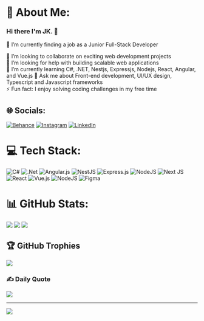 # 💫 About Me:
### Hi there I'm JK. 👋

🔭 I’m currently finding a job as a Junior Full-Stack Developer

👯 I’m looking to collaborate on exciting web development projects  
🤝 I’m looking for help with building scalable web applications  
🌱 I’m currently learning C#, .NET, Nestjs, Expressjs, Nodejs, React, Angular, and Vue.js
💬 Ask me about Front-end development, UI/UX design, Typescript and Javascript frameworks  
⚡ Fun fact: I enjoy solving coding challenges in my free time

## 🌐 Socials:
[![Behance](https://img.shields.io/badge/Behance-1769ff?logo=behance&logoColor=white)](https://behance.net/jackfruit.dev) 
[![Instagram](https://img.shields.io/badge/Instagram-%23E4405F.svg?logo=Instagram&logoColor=white)](https://instagram.com/jackfruit.dev) 
[![LinkedIn](https://img.shields.io/badge/LinkedIn-%230077B5.svg?logo=linkedin&logoColor=white)](https://linkedin.com/in/warongkondialouge)

# 💻 Tech Stack:
![C#](https://img.shields.io/badge/c%23-%23239120.svg?style=for-the-badge&logo=csharp&logoColor=white) 
![.Net](https://img.shields.io/badge/.NET-5C2D91?style=for-the-badge&logo=.net&logoColor=white)
![Angular.js](https://img.shields.io/badge/angular.js-%23E23237.svg?style=for-the-badge&logo=angularjs&logoColor=white)
![NestJS](https://img.shields.io/badge/nestjs-%23E0234E.svg?style=for-the-badge&logo=nestjs&logoColor=white)
![Express.js](https://img.shields.io/badge/express.js-%23404d59.svg?style=for-the-badge&logo=express&logoColor=%2361DAFB)
![NodeJS](https://img.shields.io/badge/node.js-6DA55F?style=for-the-badge&logo=node.js&logoColor=white)
![Next JS](https://img.shields.io/badge/Next-black?style=for-the-badge&logo=next.js&logoColor=white)
![React](https://img.shields.io/badge/react-%2320232a.svg?style=for-the-badge&logo=react&logoColor=%2361DAFB) 
![Vue.js](https://img.shields.io/badge/vue.js-%2335495e.svg?style=for-the-badge&logo=vuedotjs&logoColor=%234FC08D) 
![NodeJS](https://img.shields.io/badge/node.js-6DA55F?style=for-the-badge&logo=node.js&logoColor=white)
![Figma](https://img.shields.io/badge/figma-%23F24E1E.svg?style=for-the-badge&logo=figma&logoColor=white)


# 📊 GitHub Stats:
![](https://github-readme-stats.vercel.app/api?username=jkstudio99&theme=dark&hide_border=false&include_all_commits=false&count_private=false)
![](https://github-readme-streak-stats.herokuapp.com/?user=jkstudio99&theme=dark&hide_border=false)
![](https://github-readme-stats.vercel.app/api/top-langs/?username=jkstudio99&theme=dark&hide_border=false&layout=compact)

## 🏆 GitHub Trophies
![](https://github-profile-trophy.vercel.app/?username=jkstudio99&theme=radical&no-frame=false&no-bg=true&margin-w=4)

### ✍️ Daily Quote
![](https://quotes-github-readme.vercel.app/api?type=horizontal&theme=radical)

---
[![](https://visitcount.itsvg.in/api?id=jkstudio99&icon=0&color=0)](https://visitcount.itsvg.in)
